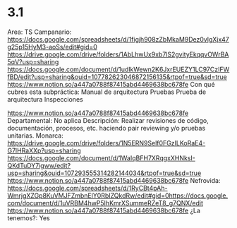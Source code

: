 # 3.1

Area: TS
Campanario: https://docs.google.com/spreadsheets/d/1figjh908zZbMkaM9Dez0vlgXjx47g25p15HyM3-aoSs/edit#gid=0
https://drive.google.com/drive/folders/1AbLhwUx9xb7lS2gvityEkqqvOWrBA5qV?usp=sharing
https://docs.google.com/document/d/1udlkWewn2K6JxrEUEZY1LC97CzIFWfBD/edit?usp=sharing&ouid=107782623046872156135&rtpof=true&sd=true
https://www.notion.so/a447a0788f87415abd4469638bc678fe 
Con qué cubres esta subpráctica: Manual de arquitectura
Pruebas
Prueba de arquitectura
Inspecciones

https://www.notion.so/a447a0788f87415abd4469638bc678fe 
Departamental: No aplica
Descripción: Realizar revisiones de código, documentación, procesos, etc. haciendo pair reviewing y/o pruebas unitarias.
Monarca: https://drive.google.com/drive/folders/1N5ERN9Self0FGzILKoRaE4-G7lHRaXXp?usp=sharing
https://docs.google.com/document/d/1WaIqBFH7XRqgxXHNksI-QKdTuDY7igww/edit?usp=sharing&ouid=107293555314282144034&rtpof=true&sd=true
https://www.notion.so/a447a0788f87415abd4469638bc678fe 
Nefrovida: https://docs.google.com/spreadsheets/d/1RyCBt4pAh-WmrjgXZGp8KuVMJFZmbnElY0RbIZQkdRw/edit#gid=0https://docs.google.com/document/d/1uVRBM4hwP5IhKmrXSummeRZeT8_g7QNX/edit
https://www.notion.so/a447a0788f87415abd4469638bc678fe 
¿La tenemos?: Yes